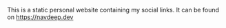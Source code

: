 This is a static personal website containing my social links. It can be found on https://navdeep.dev
